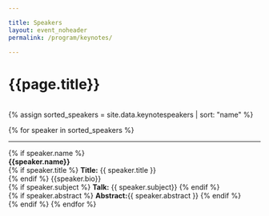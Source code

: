 ```yaml
---

title: Speakers
layout: event_noheader
permalink: /program/keynotes/

---
```

# {{page.title}}
<br>
<div class="keynote-full">
<!-- {% assign sorted_speakers = site.data.keynotespeakers | sort: "name" %} -->
{% assign sorted_speakers = site.data.keynotespeakers | sort: "name" %}

{% for speaker in sorted_speakers %}
<hr>
		{% if speaker.name %}
		<div>
		    <a name="{{speaker.name}}"><img style="background-image: url(/assets/images/speakers/{{speaker.image | default: 'owasp_logo.png'}});{{speaker.style}};"></a>
		</div>
		<div class='keynote-info'>
			<a><strong>{{speaker.name}}</strong></a>
			<br>
			{% if speaker.title %}
				<strong>Title:</strong> {{ speaker.title }}
				<br>
			{% endif %}
			{{speaker.bio}}
			<br>
			{% if speaker.subject %}
				<strong>Talk:</strong> {{ speaker.subject}}
			{% endif %}
			<br>
			{% if speaker.abstract %}
				<strong>Abstract:</strong>{{ speaker.abstract }}
			{% endif %}
		</div>
		{% endif %}
{% endfor %}
</div>
